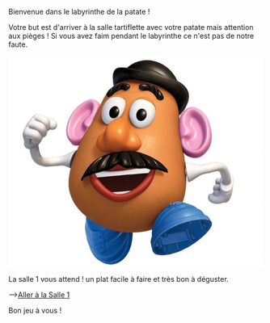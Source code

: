Bienvenue dans le labyrinthe de la patate !

Votre but est d'arriver à la salle tartiflette avec votre patate mais attention aux pièges !
Si vous avez faim pendant le labyrinthe ce n'est pas de notre faute.

![alt text](/images/mpatate.JPG)

La salle 1 vous attend ! un plat facile à faire et très bon à déguster.

-->[Aller à la Salle 1](https://github.com/cfourcaud/TP2_GRP3_Labyrinthe/blob/main/Salle1.md "Prendre à gauche")


Bon jeu à vous !

